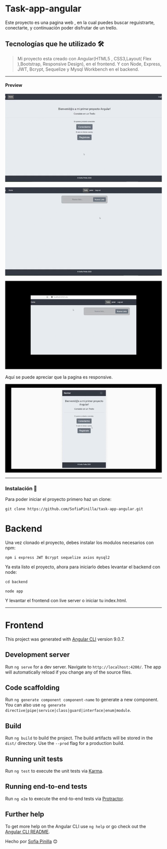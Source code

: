 # Task-app-angular
Este proyecto es una pagina web , en la cual puedes buscar reguistrarte, conectarte, y continuación poder disfrutar de un trello.

## Tecnologías que he utilizado 🛠️

>Mi proyecto esta creado con Angular(HTML5 , CSS3,Layout( Flex ),Bootstrap, Responsive Design), en el frontend. Y con Node, Express, JWT, Bcrypt, Sequelize y Mysql Workbench en el backend.

 ---

#### Preview

![foto](images/login.gif) 


![foto](images/trello.gif) 


![foto](images/404.gif) 

Aquí se puede apreciar que la pagina es responsive.

![foto](images/responsive.gif) 

---

### Instalación 🔧

Para poder iniciar el proyecto primero haz un clone:

```
git clone https://github.com/SofiaPinilla/task-app-angular.git
```
# Backend

Una vez clonado el proyecto, debes instalar los modulos necesarios con npm:
```
npm i express JWT Bcrypt sequelize axios mysql2
```

Ya esta listo el proyecto, ahora para iniciarlo debes levantar el backend con node:

```
cd backend
```

```
node app
```

Y levantar el frontend con live server o iniciar tu index.html.

---


# Frontend

This project was generated with [Angular CLI](https://github.com/angular/angular-cli) version 9.0.7.

## Development server

Run `ng serve` for a dev server. Navigate to `http://localhost:4200/`. The app will automatically reload if you change any of the source files.

## Code scaffolding

Run `ng generate component component-name` to generate a new component. You can also use `ng generate directive|pipe|service|class|guard|interface|enum|module`.

## Build

Run `ng build` to build the project. The build artifacts will be stored in the `dist/` directory. Use the `--prod` flag for a production build.

## Running unit tests

Run `ng test` to execute the unit tests via [Karma](https://karma-runner.github.io).

## Running end-to-end tests

Run `ng e2e` to execute the end-to-end tests via [Protractor](http://www.protractortest.org/).

## Further help

To get more help on the Angular CLI use `ng help` or go check out the [Angular CLI README](https://github.com/angular/angular-cli/blob/master/README.md).


Hecho por [Sofía Pinilla](https://github.com/SofiaPinilla) 😊
